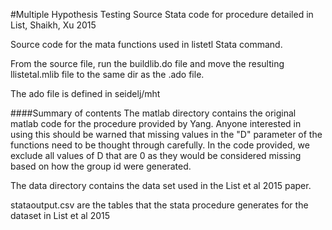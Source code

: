 #Multiple Hypothesis Testing
Source Stata code for procedure detailed in List, Shaikh, Xu 2015

Source code for the mata functions used in listetl Stata command.

From the source file, run the buildlib.do file and move the resulting llistetal.mlib file to the same dir as the .ado file.

The ado file is defined in seidelj/mht

####Summary of contents
The matlab directory contains the original matlab code for the procedure provided by Yang.  Anyone interested in using this should be warned that missing values in the "D" parameter of the functions need to be thought through carefully.  In the code provided, we exclude all values of D that are 0 as they would be considered missing based on how the group id were generated.

The data directory contains the data set used in the List et al 2015 paper.

stataoutput.csv are the tables that the stata procedure generates for the dataset in List et al 2015 
